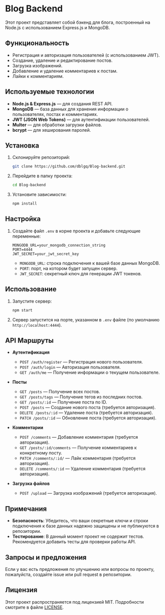 # Blog Backend

Этот проект представляет собой бэкенд для блога, построенный на Node.js с использованием Express.js и MongoDB.

## Функциональность

- Регистрация и авторизация пользователей (с использованием JWT).
- Создание, удаление и редактирование постов.
- Загрузка изображений.
- Добавление и удаление комментариев к постам.
- Лайки к комментариям.

## Используемые технологии

- **Node.js & Express.js** — для создания REST API.
- **MongoDB** — база данных для хранения информации о пользователях, постах и комментариях.
- **JWT (JSON Web Tokens)** — для аутентификации пользователей.
- **Multer** — для обработки загрузки файлов.
- **bcrypt** — для хеширования паролей.

## Установка

1. Склонируйте репозиторий:

   ```bash
   git clone https://github.com/dblgq/Blog-backend.git
   ```

2. Перейдите в папку проекта:

   ```bash
   cd Blog-backend
   ```

3. Установите зависимости:

   ```bash
   npm install
   ```

## Настройка

1. Создайте файл `.env` в корне проекта и добавьте следующие переменные:

   ```env
   MONGODB_URL=your_mongodb_connection_string
   PORT=4444
   JWT_SECRET=your_jwt_secret_key
   ```

   - `MONGODB_URL`: строка подключения к вашей базе данных MongoDB.
   - `PORT`: порт, на котором будет запущен сервер.
   - `JWT_SECRET`: секретный ключ для генерации JWT токенов.

## Использование

1. Запустите сервер:

   ```bash
   npm start
   ```

2. Сервер запустится на порте, указанном в `.env` файле (по умолчанию `http://localhost:4444`).

## API Маршруты

- **Аутентификация**

  - `POST /auth/register` — Регистрация нового пользователя.
  - `POST /auth/login` — Авторизация пользователя.
  - `GET /auth/me` — Получение информации о текущем пользователе.

- **Посты**

  - `GET /posts` — Получение всех постов.
  - `GET /posts/tags` — Получение тегов из последних постов.
  - `GET /posts/:id` — Получение поста по ID.
  - `POST /posts` — Создание нового поста (требуется авторизация).
  - `DELETE /posts/:id` — Удаление поста (требуется авторизация).
  - `PATCH /posts/:id` — Обновление поста (требуется авторизация).

- **Комментарии**

  - `POST /comments` — Добавление комментария (требуется авторизация).
  - `GET /posts/:id/comments` — Получение комментариев к конкретному посту.
  - `PATCH /comments/:id/` — Лайк комментария (требуется авторизация).
  - `DELETE /comments/:id` — Удаление комментария (требуется авторизация).

- **Загрузка файлов**
  - `POST /upload` — Загрузка изображений (требуется авторизация).

## Примечания

- **Безопасность**: Убедитесь, что ваши секретные ключи и строки подключения к базе данных надежно защищены и не публикуются в репозитории.
- **Тестирование**: В данный момент проект не содержит тестов. Рекомендуется добавить тесты для проверки работы API.

## Запросы и предложения

Если у вас есть предложения по улучшению или вопросы по проекту, пожалуйста, создайте issue или pull request в репозитории.

## Лицензия

Этот проект распространяется под лицензией MIT. Подробности смотрите в файле [LICENSE](./LICENSE).


